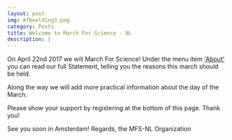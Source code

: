 ```yaml
---
layout: post
img: Afbeelding3.png
category: Posts
title: Welcome to March For Science - NL
description: |
---
```

  On April 22nd 2017 we will March For Science! 
  Under the menu item ['About'](/statement) you can read our full Statement, telling you the reasons this march should be held. 
  
  Along the way we will add more practical information about the day of the March.
  
  Please show your support by registering at the bottom of this page.
  Thank you!

  See you soon in Amsterdam!
  Regards, the MFS-NL Organization
